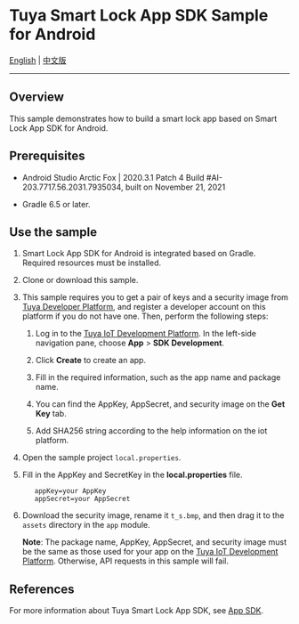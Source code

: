 # Tuya Smart Lock App SDK Sample for Android

 [English](README.md) | [中文版](README_CN.md)

---

## Overview

This sample demonstrates how to build a smart lock app based on Smart Lock App SDK for Android.

## Prerequisites

- Android Studio Arctic Fox | 2020.3.1 Patch 4
  Build #AI-203.7717.56.2031.7935034, built on November 21, 2021

- Gradle 6.5 or later.

## Use the sample

1. Smart Lock App SDK for Android is integrated based on Gradle. Required resources must be installed.

2. Clone or download this sample.

3. This sample requires you to get a pair of keys and a security image from [Tuya Developer Platform](https://developer.tuya.com/), and register a developer account on this platform if you do not have one. Then, perform the following steps:

   1. Log in to the [Tuya IoT Development Platform](https://iot.tuya.com/). In the left-side navigation pane, choose **App** > **SDK Development**.

   2. Click **Create** to create an app.

   3. Fill in the required information, such as the app name and package name.

   4. You can find the AppKey, AppSecret, and security image on the **Get Key** tab.

   5. Add SHA256 string according to the help information on the iot platform.

4. Open the sample project `local.properties`.

5. Fill in the AppKey and SecretKey in the **local.properties** file.

   ```
      appKey=your AppKey
      appSecret=your AppSecret
   ```

6. Download the security image, rename it `t_s.bmp`, and then drag it to the `assets` directory in the `app` module.

    **Note**: The package name, AppKey, AppSecret, and security image must be the same as those used for your app on the [Tuya IoT Development Platform](https://iot.tuya.com). Otherwise, API requests in this sample will fail.

## References

For more information about Tuya Smart Lock App SDK, see [App SDK](https://developer.tuya.com/cn/docs/app-development/smartlock?id=Ka6o1ib18780b).